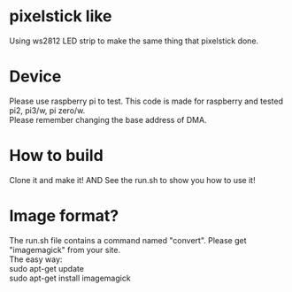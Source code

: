 # pixelstick like
Using ws2812 LED strip to make the same thing that pixelstick done.

# Device
Please use raspberry pi to test. This code is made for raspberry and tested pi2, pi3/w, pi zero/w.<br/>
Please remember changing the base address of DMA.

# How to build
Clone it and make it! AND See the run.sh to show you how to use it!

# Image format?
The run.sh file contains a command named "convert". Please get "imagemagick" from your site.<br />
The easy way: <br />
    sudo apt-get update <br />
    sudo apt-get install imagemagick <br />
